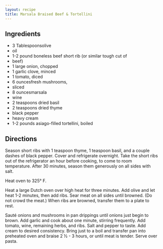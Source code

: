 ```yaml
---
layout: recipe
title: Marsala Braised Beef & Tortellini
---
```


## Ingredients

* 3 Tablespoonsolive
* oil
* 1-2 pound boneless beef short rib (or similar tough cut of
* beef)
* 1 large onion, chopped
* 1 garlic clove, minced
* 1 tomato, diced
* 6 ouncesfresh mushrooms,
* sliced
* 8 ouncesmarsala
* wine
* 2 teaspoons dried basil
* 2 teaspoons dried thyme
* black pepper
* heavy cream
* 1-2 pounds asiago-filled tortellini, boiled

## Directions

Season short ribs with 1 teaspoon thyme, 1 teaspoon basil, and a couple
dashes of black pepper. Cover and refrigerate overnight. Take the short
ribs out of the refrigerator an hour before cooking, to come to room
temperature. After 30 minutes, season them generously on all sides with
salt.

Heat oven to 325° F.

Heat a large Dutch oven over high heat for three minutes. Add olive and
let heat 1-2 minutes, then add ribs. Sear meat on all sides until
browned. (Do not crowd the meat.) When ribs are browned, transfer them
to a plate to rest.

Sauté onions and mushrooms in pan drippings until onions just begin to
brown. Add garlic and cook about one minute, stirring frequently. Add
tomato, wine, remaining herbs, and ribs. Salt and pepper to taste. Add
cream to desired consistency. Bring just to a boil and transfer pan into
preheated oven and braise 2 ½ - 3 hours, or until meat is tender. Serve
over pasta.
